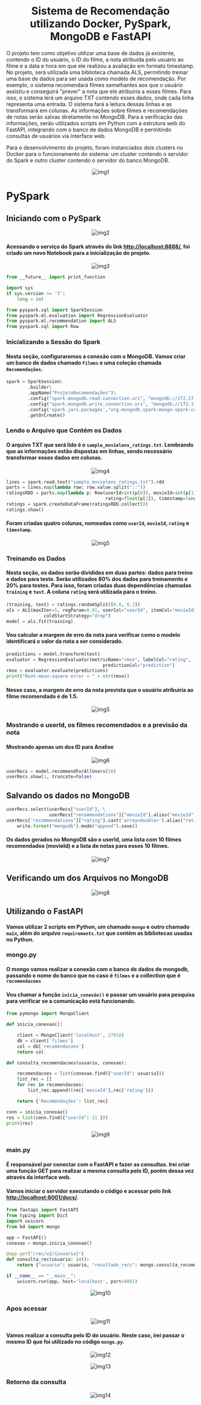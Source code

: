<h1 align="center">Sistema de Recomendação utilizando Docker, PySpark, MongoDB e FastAPI</h1>

<p>
  O projeto tem como objetivo utilizar uma base de dados já existente, contendo o ID do usuário, o ID do filme, a nota atribuída pelo usuário ao filme e a data e hora em que ele realizou a avaliação em formato timestamp. No projeto, será utilizada uma biblioteca chamada ALS, permitindo treinar uma base de dados para ser usada como modelo de recomendação. Por exemplo, o sistema recomendará filmes semelhantes aos que o usuário assistiu e conseguirá "prever" a nota que ele atribuiria a esses filmes. Para isso, o sistema lerá um arquivo TXT contendo esses dados, onde cada linha representa uma entrada. O sistema fará a leitura dessas linhas e as transformará em colunas. As informações sobre filmes e recomendações de notas serão salvas diretamente no MongoDB. Para a verificação das informações, serão utilizados scripts em Python com a estrutura web do FastAPI, integrando com o banco de dados MongoDB e permitindo consultas de usuários via interface web.
</p>
<p>
  Para o desenvolvimento do projeto, foram instanciados dois clusters no Docker para o funcionamento do sistema: um cluster contendo o servidor do Spark e outro cluster contendo o servidor do banco MongoDB.
</p>
<p align="center">
  <img src="https://github.com/mateusvicentin/pyspark-film-recommendations/assets/31457038/947d111e-d697-4981-9850-4e1964266133" alt="img1">
</p>

<h1>PySpark</h1>

<h2>Iniciando com o PySpark</h2>
<p align="center">
  <img src="https://github.com/mateusvicentin/pyspark-film-recommendations/assets/31457038/5f9225fb-abb3-46cc-9d48-4129a7bd8961" alt="img2">
</p>
<h4>Acessando o serviço do Spark através do link <a href="http://localhost:8888/">http://localhost:8888/</a>, foi criado um novo Notebook para a inicialização do projeto.</h4>
<p align="center">
  <img src="https://github.com/mateusvicentin/pyspark-film-recommendations/assets/31457038/db9ecf36-1800-43f6-afac-fc55c67b6aee" alt="img3">
</p>

```python
from __future__ import print_function

import sys
if sys.version >= '3':
    long = int

from pyspark.sql import SparkSession
from pyspark.ml.evaluation import RegressionEvaluator
from pyspark.ml.recommendation import ALS
from pyspark.sql import Row
```
<h3>Inicializando a Sessão do Spark</h3>
<h4>Nesta seção, configuraremos a conexão com o MongoDB. Vamos criar um banco de dados chamado <code>Filmes</code> e uma coleção chamada <code>Recomendações</code>.</h4>

```python
spark = SparkSession\
        .builder\
        .appName("ProjetoRecomendações")\
        .config("spark.mongodb.read.connection.uri", "mongodb://172.17.0.2:27018/filmes.recomendacoes") \
        .config("spark.mongodb.write.connection.uri", "mongodb://172.17.0.2:27018/filmes.recomendacoes") \
        .config('spark.jars.packages',"org.mongodb.spark:mongo-spark-connector_2.12:10.3.0")\
        .getOrCreate()
```

<h3>Lendo o Arquivo que Contém os Dados</h3>
<h4>O arquivo TXT que será lido é o <code>sample_movielens_ratings.txt</code>. Lembrando que as informações estão dispostas em linhas, sendo necessário transformar esses dados em colunas. </h4>

<p align="center">
  <img src="https://github.com/mateusvicentin/pyspark-film-recommendations/assets/31457038/af941a82-cddc-4ab7-8e93-fbebf40b739b" alt="img4">
</p>

```python
lines = spark.read.text("sample_movielens_ratings.txt").rdd
parts = lines.map(lambda row: row.value.split("::"))
ratingsRDD = parts.map(lambda p: Row(userId=int(p[0]), movieId=int(p[1]),
                                     rating=float(p[2]), timestamp=long(p[3])))
ratings = spark.createDataFrame(ratingsRDD.collect())
ratings.show()
```
<h4>Foram criadas quatro colunas, nomeadas como <code>userId</code>, <code>movieId</code>, <code>rating</code> e <code>timestamp</code>.</h4>

<p align="center">
  <img src="https://github.com/mateusvicentin/pyspark-film-recommendations/assets/31457038/6caac443-ed83-4124-be8d-f3730b50f01d" alt="img5">
</p>

<h3>Treinando os Dados</h3>
<h4>Nesta seção, os dados serão divididos em duas partes: dados para treino e dados para teste. Serão utilizados 80% dos dados para treinamento e 20% para testes. Para isso, foram criadas duas dependências chamadas <code>training</code> e <code>test</code>. A coluna <code>rating</code> será utilizada para o treino.</h4>

```python
(training, test) = ratings.randomSplit([0.8, 0.2])
als = ALS(maxIter=5, regParam=0.01, userCol="userId", itemCol="movieId", ratingCol="rating",
              coldStartStrategy="drop")
model = als.fit(training)
```
<h4>Vou calcular a margem de erro da nota para verificar como o modelo identificará o valor da nota a ser considerado.</h4>

```python
predictions = model.transform(test)
evaluator = RegressionEvaluator(metricName="rmse", labelCol="rating",
                                    predictionCol="prediction")
rmse = evaluator.evaluate(predictions)
print("Root-mean-square error = " + str(rmse))
```
<h4>Nesse caso, a margem de erro da nota prevista que o usuário atribuiria ao filme recomendado é de 1.5.</h4>
<p align="center">
  <img src="https://github.com/mateusvicentin/pyspark-film-recommendations/assets/31457038/c80ed7eb-892d-41ca-840c-ce2834d5421a" alt="img5">
</p>

<h3>Mostrando o userId, os filmes recomendados e a previsão da nota</h3>
<h4>Mostrando apenas um dos ID para Analise</h4>
<p align="center">
  <img src="https://github.com/mateusvicentin/pyspark-film-recommendations/assets/31457038/0a1a6566-15d3-4011-beb9-8b6e7b962add" alt="img6">
</p>

```python
userRecs = model.recommendForAllUsers(10)
userRecs.show(1, truncate=False)
```

<h2>Salvando os dados no MongoDB</h2>

```python
userRecs.select(userRecs["userId"], \
                userRecs["recommendations"]["movieId"].alias("movieId"),\
userRecs["recommendations"]["rating"].cast('array<double>').alias("rating")).\
    write.format("mongodb").mode("append").save()
```
<h4>Os dados gerados no MongoDB são o userId, uma lista com 10 filmes recomendados (movieId) e a lista de notas para esses 10 filmes.</h4>

<p align="center">
  <img src="https://github.com/mateusvicentin/pyspark-film-recommendations/assets/31457038/49e21230-a37a-42bf-92e6-dea8f3e9189a" alt="img7">
</p>

<h2>Verificando um dos Arquivos no MongoDB</h2>
<p align="center">
  <img src="https://github.com/mateusvicentin/pyspark-film-recommendations/assets/31457038/edd45f7a-9f19-4e1e-ad21-2f8784304f34" alt="img8">
</p>

<h2>Utilizando o FastAPI</h2>
<h4>Vamos utilizar 2 scripts em Python, um chamado <code>mongo</code> e outro chamado <code>main</code>, além do arquivo <code>requirements.txt</code> que contém as bibliotecas usadas no Python.</h4>

<h3>mongo.py</h3>
<h4>O mongo vamos realizar a conexão com o banco de dados do mongodb, passando o nome do banco que no caso é <code>filmes</code> e a collection que é <code>recomendacoes</code></h4>
<h4>Vou chamar a função <code>inicia_conexão()</code> e passar um usuário para pesquisa para verificar se a comunicação está funcionando.</h4>

```python
from pymongo import MongoClient

def inicia_conexao():

    client = MongoClient('localhost', 27018)
    db = client['filmes']
    col = db['recomendacoes']
    return col

def consulta_recomendacoes(usuario, conexao):

    recomendacoes = list(conexao.find({"userId": usuario}))
    list_rec = []
    for rec in recomendacoes:
        list_rec.append((rec['movieId'],rec['rating']))

    return {'Recomendações': list_rec}

conn = inicia_conexao()
res = list(conn.find({"userId": 21 }))
print(res)
```
<p align="center">
  <img src="https://github.com/mateusvicentin/pyspark-film-recommendations/assets/31457038/0c5e85d8-1cd6-4625-b168-59bfe9671912" alt="img9">
</p>

<h3>main.py</h3>
<h4>É responsável por conectar com o FastAPI e fazer as consultas. Irei criar uma função GET para realizar a mesma consulta pelo ID, porém dessa vez através da interface web.</h4>
<h4>Vamos iniciar o servidor executando o código e acessar pelo link <a href="http://localhost:8001/docs/">http://localhost:8001/docs/</a>.</h4>

```python
from fastapi import FastAPI
from typing import Dict
import uvicorn
from bd import mongo

app = FastAPI()
conexao = mongo.inicia_conexao()

@app.get("/rec/v2/{usuario}")
def consulta_rec(usuario: int):
    return {"usuario": usuario, "resultado_recs": mongo.consulta_recomendacoes(usuario, conexao)}

if __name__ == "__main__":
    uvicorn.run(app, host='localhost', port=8001)
```
<p align="center">
  <img src="https://github.com/mateusvicentin/pyspark-film-recommendations/assets/31457038/c2a332b0-14e9-4857-b984-28d7c88c36cc" alt="img10">
</p>
<h3>Apos acessar</h3>
<p align="center">
  <img src="https://github.com/mateusvicentin/pyspark-film-recommendations/assets/31457038/913a2123-8e9a-4c37-90ee-71dcbda7febc" alt="img11">
</p>
<h4>Vamos realizar a consulta pelo ID do usuário. Neste caso, irei passar o mesmo ID que foi utilizado no código <code>mongo.py</code>.</h4>
<p align="center">
  <img src="https://github.com/mateusvicentin/pyspark-film-recommendations/assets/31457038/1a0f430b-c4e7-43c3-92c6-e70661b98809" alt="img12">
</p>
<p align="center">
  <img src="https://github.com/mateusvicentin/pyspark-film-recommendations/assets/31457038/6d47f447-1fdb-4722-907f-7e8f481e637d" alt="img13">
</p>
<h3>Retorno da consulta</h3>
<p align="center">
  <img src="https://github.com/mateusvicentin/pyspark-film-recommendations/assets/31457038/1a29f1cc-b5be-41ca-b30a-51ebf8fd5f3f" alt="img14">
</p>




